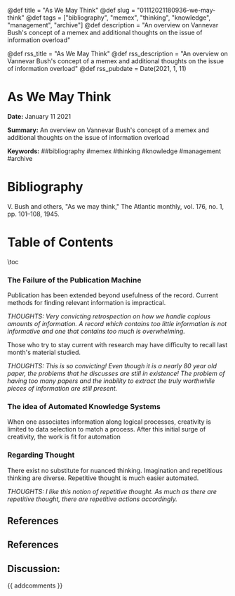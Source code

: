 @def title = "As We May Think"
@def slug = "01112021180936-we-may-think"
@def tags = ["bibliography", "memex", "thinking", "knowledge", "management", "archive"]
@def description = "An overview on Vannevar Bush's concept of a memex and additional thoughts on the issue of information overload"

@def rss_title = "As We May Think"
@def rss_description = "An overview on Vannevar Bush's concept of a memex and additional thoughts on the issue of information overload"
@def rss_pubdate = Date(2021, 1, 11)


As We May Think
=========

**Date:** January 11 2021

**Summary:** An overview on Vannevar Bush's concept of a memex and additional thoughts on the issue of information overload

**Keywords:** ##bibliography #memex #thinking #knowledge #management #archive

Bibliography
==========

V. Bush and others, "As we may think," The Atlantic monthly, vol. 176, no. 1, pp. 101–108, 1945.

Table of Contents
=========

\toc

### The Failure of the Publication Machine

Publication has been extended beyond usefulness of the record. Current methods for finding relevant information is impractical.

*THOUGHTS: Very convicting retrospection on how we handle copious amounts of information. A record which contains too little information is not informative and one that contains too much is overwhelming.*

Those who try to stay current with research may have difficulty to recall last month's material studied.

*THOUGHTS: This is so convicting! Even though it is a nearly 80 year old paper, the problems that he discusses are still in existence!  The problem of having too many papers and the inability to extract the truly worthwhile pieces of information are still present.*

### The idea of Automated Knowledge Systems

When one associates information along logical processes, creativity is limited to data selection to match a process. After this initial surge of creativity, the work is fit for automation

### Regarding Thought

There exist no substitute for nuanced thinking. Imagination and repetitious thinking are diverse. Repetitive thought is much easier automated.

*THOUGHTS: I like this notion of repetitive thought. As much as there are repetitive thought, there are repetitive actions accordingly.*

## References

## References
## Discussion: 

{{ addcomments }}
